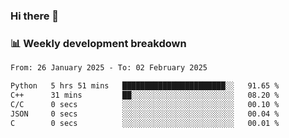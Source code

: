 ### Hi there 👋

### 📊 Weekly development breakdown
<!--START_SECTION:waka-->

```txt
From: 26 January 2025 - To: 02 February 2025

Python   5 hrs 51 mins   ███████████████████████░░   91.65 %
C++      31 mins         ██░░░░░░░░░░░░░░░░░░░░░░░   08.20 %
C/C      0 secs          ░░░░░░░░░░░░░░░░░░░░░░░░░   00.10 %
JSON     0 secs          ░░░░░░░░░░░░░░░░░░░░░░░░░   00.04 %
C        0 secs          ░░░░░░░░░░░░░░░░░░░░░░░░░   00.01 %
```

<!--END_SECTION:waka-->
